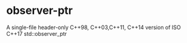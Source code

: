 # observer-ptr
A single-file header-only C++98, C++03,C++11, C++14 version of ISO C++17 std::observer_ptr

